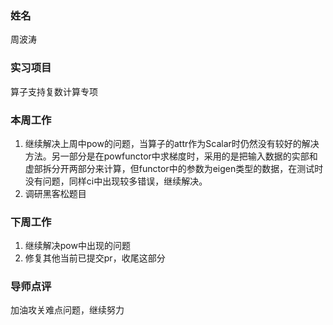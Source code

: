 ### 姓名

周波涛

### 实习项目

算子支持复数计算专项

### 本周工作

1. 继续解决上周中pow的问题，当算子的attr作为Scalar时仍然没有较好的解决方法。另一部分是在powfunctor中求梯度时，采用的是把输入数据的实部和虚部拆分开两部分来计算，但functor中的参数为eigen类型的数据，在测试时没有问题，同样ci中出现较多错误，继续解决。
2. 调研黑客松题目

### 下周工作

1. 继续解决pow中出现的问题
2. 修复其他当前已提交pr，收尾这部分

### 导师点评

加油攻关难点问题，继续努力
